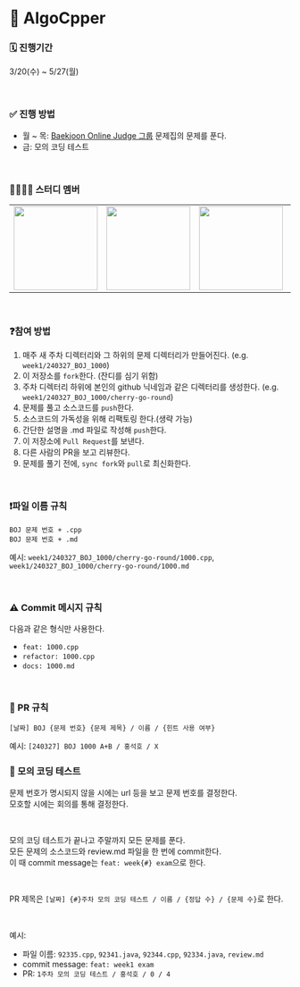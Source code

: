 # 🤔 AlgoCpper

### 🗓️ 진행기간
3/20(수) ~ 5/27(월)

<br/>

### ✅ 진행 방법
* 월 ~ 목: [Baekjoon Online Judge 그룹](https://www.acmicpc.net/group/20541) 문제집의 문제를 푼다.
* 금: 모의 코딩 테스트

<br/>

### 👨‍👩‍👦‍👦 스터디 멤버

<table>
  <td><a href="https://github.com/cherry-go-round"><img src="https://avatars.githubusercontent.com/u/126336224?s=96&v=4" width="150px;" alt=""></td>
  <td><a href="https://github.com/githublees"><img src="https://avatars.githubusercontent.com/u/44081552?s=96&v=4" width="150px;" alt=""></td>
  <td><a href="https://github.com/Hong-JinSuk"><img src="https://avatars.githubusercontent.com/u/86042721?s=96&v=4" width="150px;" alt=""></td>
  <td><a href="https://github.com/hyeonhoi11"><img src="https://avatars.githubusercontent.com/u/68214913?s=96&v=4" width="150px;" alt=""></td>
  <td><a href="https://github.com/JANGJAGUAR"><img src="https://avatars.githubusercontent.com/u/155319309?s=96&v=4" width="150px;" alt=""></td>
  <td><a href="https://github.com/nayoong02"><img src="https://avatars.githubusercontent.com/u/76741411?s=96&v=4" width="150px;" alt=""></td>
</table>
    
<br/>

### ❓참여 방법
1. 매주 새 주차 디렉터리와 그 하위의 문제 디렉터리가 만들어진다. (e.g. `week1/240327_BOJ_1000`)
3. 이 저장소를 `fork`한다. (잔디를 심기 위함)
4. 주차 디렉터리 하위에 본인의 github 닉네임과 같은 디렉터리를 생성한다. (e.g. `week1/240327_BOJ_1000/cherry-go-round`)
5. 문제를 풀고 소스코드를 `push`한다.
6. 소스코드의 가독성을 위해 리팩토링 한다.(생략 가능)
7. 간단한 설명을 .md 파일로 작성해 `push`한다.
8. 이 저장소에 `Pull Request`를 보낸다.
9. 다른 사람의 PR을 보고 리뷰한다.
10. 문제를 풀기 전에, `sync fork`와 `pull`로 최신화한다.

<br/>

### ❗️파일 이름 규칙
```
BOJ 문제 번호 + .cpp
BOJ 문제 번호 + .md
```
예시: `week1/240327_BOJ_1000/cherry-go-round/1000.cpp`, `week1/240327_BOJ_1000/cherry-go-round/1000.md`

<br/>

### ⚠️ Commit 메시지 규칙
다음과 같은 형식만 사용한다.
* `feat: 1000.cpp`
* `refactor: 1000.cpp`
* `docs: 1000.md`

<br/>
  
### 📌 PR 규칙
```
[날짜] BOJ {문제 번호} {문제 제목} / 이름 / {힌트 사용 여부}
```
예시: `[240327] BOJ 1000 A+B / 홍석호 / X`


### 📝 모의 코딩 테스트
문제 번호가 명시되지 않을 시에는 url 등을 보고 문제 번호를 결정한다.   
모호할 시에는 회의를 통해 결정한다. 

<br>

모의 코딩 테스트가 끝나고 주말까지 모든 문제를 푼다.   
모든 문제의 소스코드와 review.md 파일을 한 번에 commit한다.   
이 때 commit message는 `feat: week{#} exam`으로 한다. 

<br>

PR 제목은 `[날짜] {#}주차 모의 코딩 테스트 / 이름 / {정답 수} / {문제 수}`로 한다.

<br>

예시:   
* 파일 이름: `92335.cpp`, `92341.java`, `92344.cpp`, `92334.java`, `review.md`
* commit message: `feat: week1 exam`
* PR: `1주차 모의 코딩 테스트 / 홍석호 / 0 / 4`